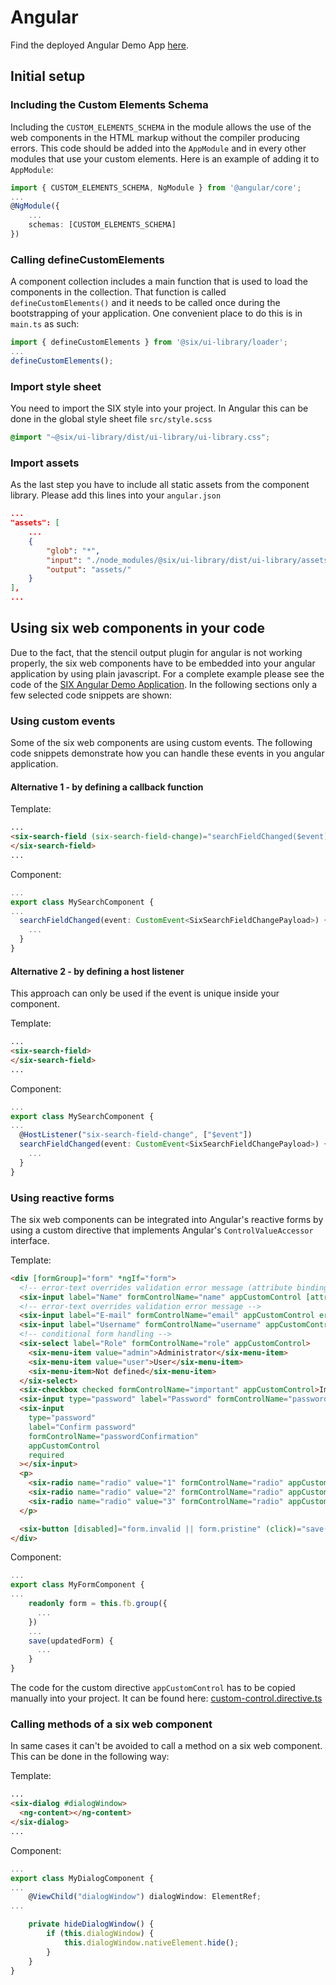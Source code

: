 # Angular

Find the deployed Angular Demo App [here](TODO).

## Initial setup
### Including the Custom Elements Schema
Including the `CUSTOM_ELEMENTS_SCHEMA` in the module allows the use of the web components in the HTML markup
without the compiler producing errors. This code should be added into the `AppModule` and in every other modules that use
your custom elements. Here is an example of adding it to `AppModule`:
```ts
import { CUSTOM_ELEMENTS_SCHEMA, NgModule } from '@angular/core';
...
@NgModule({
    ...
    schemas: [CUSTOM_ELEMENTS_SCHEMA]
})
```

### Calling defineCustomElements
A component collection includes a main function that is used to load the components in the collection.
That function is called `defineCustomElements()` and it needs to be called once during the bootstrapping of your application.
One convenient place to do this is in `main.ts` as such:
```ts
import { defineCustomElements } from '@six/ui-library/loader';
...
defineCustomElements();
```

### Import style sheet
You need to import the SIX style into your project.
In Angular this can be done in the global style sheet file `src/style.scss`
```scss
@import "~@six/ui-library/dist/ui-library/ui-library.css";
```

### Import assets
As the last step you have to include all static assets from the component library.
Please add this lines into your `angular.json`
```json
...
"assets": [
    ...
    {
        "glob": "*",
        "input": "./node_modules/@six/ui-library/dist/ui-library/assets",
        "output": "assets/"
    }
],
...
```
## Using six web components in your code 
Due to the fact, that the stencil output plugin for angular is not working properly, the six web components 
have to be embedded into your angular application by using plain javascript. For a complete example 
please see the code of the [SIX Angular Demo Application](TODO). 
In the following sections only a few selected code snippets are shown:
### Using custom events
Some of the six web components are using custom events. The following code snippets demonstrate how you can handle these events in you angular application.
#### Alternative 1 - by defining a callback function
Template:
```html
...
<six-search-field (six-search-field-change)="searchFieldChanged($event)">
</six-search-field>
...
```
Component:
```ts
...
export class MySearchComponent {
...
  searchFieldChanged(event: CustomEvent<SixSearchFieldChangePayload>) {
    ...
  }
}
```
#### Alternative 2 - by defining a host listener
This approach can only be used if the event is unique inside your component.

Template:
```html
...
<six-search-field>
</six-search-field>
...
```
Component:
```ts
...
export class MySearchComponent {
...
  @HostListener("six-search-field-change", ["$event"])
  searchFieldChanged(event: CustomEvent<SixSearchFieldChangePayload>) {
    ...
  }
}
```
### Using reactive forms
The six web components can be integrated into Angular's reactive forms by using a custom directive that
implements Angular's `ControlValueAccessor` interface. 

Template:
```html
<div [formGroup]="form" *ngIf="form">
  <!-- error-text overrides validation error message (attribute binding https://angular.io/guide/attribute-binding) -->
  <six-input label="Name" formControlName="name" appCustomControl [attr.error-text]="errorText" required></six-input>
  <!-- error-text overrides validation error message -->
  <six-input label="E-mail" formControlName="email" appCustomControl error-text="This field is required!" required></six-input>
  <six-input label="Username" formControlName="username" appCustomControl></six-input>
  <!-- conditional form handling -->
  <six-select label="Role" formControlName="role" appCustomControl>
    <six-menu-item value="admin">Administrator</six-menu-item>
    <six-menu-item value="user">User</six-menu-item>
    <six-menu-item>Not defined</six-menu-item>
  </six-select>
  <six-checkbox checked formControlName="important" appCustomControl>Important</six-checkbox>
  <six-input type="password" label="Password" formControlName="password" appCustomControl required></six-input>
  <six-input
    type="password"
    label="Confirm password"
    formControlName="passwordConfirmation"
    appCustomControl
    required
  ></six-input>
  <p>
    <six-radio name="radio" value="1" formControlName="radio" appCustomControl>Option 1</six-radio>&nbsp;
    <six-radio name="radio" value="2" formControlName="radio" appCustomControl>Option 2</six-radio>&nbsp;
    <six-radio name="radio" value="3" formControlName="radio" appCustomControl>Option 3</six-radio>&nbsp;
  </p>

  <six-button [disabled]="form.invalid || form.pristine" (click)="save(form.getRawValue())" type="primary" submit>save</six-button>
</div>
```
Component:
```ts
...
export class MyFormComponent {
...
    readonly form = this.fb.group({
      ...
    })
    ...
    save(updatedForm) {
      ...
    }
}
```
The code for the custom directive `appCustomControl` has to be copied manually into your project. It can be found here:
[custom-control.directive.ts](TODO)
### Calling methods of a six web component
In same cases it can't be avoided to call a method on a six web component. This can be done in the following way:

Template:
```html
...
<six-dialog #dialogWindow>
  <ng-content></ng-content>
</six-dialog>
...
```
Component:
```ts
...
export class MyDialogComponent {
...
    @ViewChild("dialogWindow") dialogWindow: ElementRef;
...

    private hideDialogWindow() {
        if (this.dialogWindow) {
            this.dialogWindow.nativeElement.hide();
        }
    }
}
```
